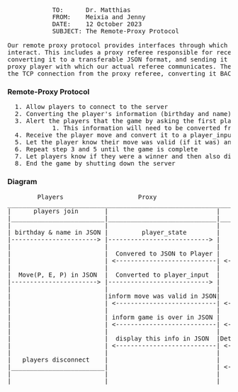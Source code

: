<pre>
            TO:      Dr. Matthias
            FROM:    Meixia and Jenny
            DATE:    12 October 2023
            SUBJECT: The Remote-Proxy Protocol      
            
Our remote proxy protocol provides interfaces through which the client players and our referee implementation can feasibly 
interact. This includes a proxy referee responsible for receiving player input in the form of our data representation, 
converting it to a transferable JSON format, and sending it over the TCP connection. On the server-side, we will need a 
proxy player with which our actual referee communicates. The proxy player will be responsible for receiving the JSON over 
the TCP connection from the proxy referee, converting it BACK to our data representation, and feeding it to the referee.
</pre>          
### Remote-Proxy Protocol
<pre>
  1. Allow players to connect to the server
  2. Converting the player's information (birthday and name) to a player_state
  3. Alert the players that the game by asking the first player for their move by giving them the public_info
            1. This information will need to be converted from the internal representation to JSON
  4. Receive the player move and convert it to a player_input data representation
  5. Let the player know their move was valid (if it was) and let them know the new tiles will be distributed to them later
  6. Repeat step 3 and 5 until the game is complete
  7. Let players know if they were a winner and then also display the misbehaved player
  8. End the game by shutting down the server
</pre>  
### Diagram
 <pre>
        Players                    Proxy                       Referee
_______________________________________________________________________________________
|      players join       |                             |                             |Starts server (step 1)
|_________________________|_____________________________|_____________________________|_______________________
|                         |                             |                             |
| birthday & name in JSON |         player_state        |                             |Players input info (step 2)
|-----------------------> |---------------------------> |                             |____________________________
|                         |                             |                             |
|                         |  Convered to JSON to Player |    public_info to player    |Asks players for their move (steps 3 - 5)
|                         | <---------------------------| <---------------------------|__________________________________________
|                         |                             |                             |
|  Move(P, E, P) in JSON  |  Converted to player_input  |                             |
|-----------------------> |---------------------------> |                             |
|                         |                             |                             |
|                         |inform move was valid in JSON|     Edits the game_state    |
|                         | <---------------------------| <---------------------------|
|                         |                             |                             |
|                         | inform game is over in JSON |       game ends             |Game ends (step 6)
|                         | <---------------------------| <---------------------------|___________________
|                         |                             |                             |
|                         |  display this info in JSON  |Determines winners/misbehaved|Inform players who won/misbehaved (step 7)
|                         | <---------------------------| <---------------------------|___________________________________________
|                         |                             |                             |
|   players disconnect    |                             |      Shuts down server      |Shuts down server (step 8)
|_________________________|                             | <---------------------------|___________________________
|                         |                             |                             |
|                         |                             |                             |
</pre>
